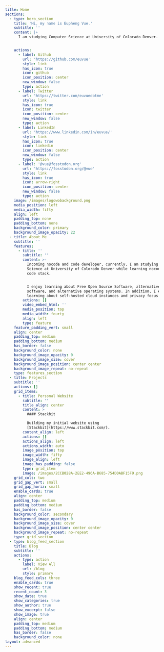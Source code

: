 ```yaml
---
title: Home
sections:
  - type: hero_section
    title: 'Hi, my name is Eupheng Vue.'
    subtitle: ''
    content: |+
      I am studying Computer Science at University of Colorado Denver.


    actions:
      - label: Github
        url: 'https://github.com/euvue'
        style: link
        has_icon: true
        icon: github
        icon_position: center
        new_window: false
        type: action
      - label: Twitter
        url: 'https://twitter.com/euvuedotme'
        style: link
        has_icon: true
        icon: twitter
        icon_position: center
        new_window: false
        type: action
      - label: LinkedIn
        url: 'https://www.linkedin.com/in/euvue/'
        style: link
        has_icon: true
        icon: linkedin
        icon_position: center
        new_window: false
        type: action
      - label: '@vue@fosstodon.org'
        url: 'https://fosstodon.org/@vue'
        style: link
        has_icon: true
        icon: arrow-right
        icon_position: center
        new_window: false
        type: action
    image: /images/logowobackground.png
    media_position: left
    media_width: fifty
    align: left
    padding_top: none
    padding_bottom: none
    background_color: primary
    background_image_opacity: 22
  - title: About Me
    subtitle: ''
    features:
      - title: ''
        subtitle: ''
        content: >-
          Incoming nocode and code developer, currently, I am studying Computer
          Science at University of Colorado Denver while learning nocode and
          code stack.


          I enjoy learning about Free Open Source Software, alternative
          software, and alternative operating systems. In addition, I enjoy
          learning about self-hosted cloud instances and privacy focus technologies.
        actions: []
        video_embed_html: ''
        media_position: top
        media_width: fourty
        align: left
        type: feature
    feature_padding_vert: small
    align: center
    padding_top: medium
    padding_bottom: medium
    has_border: false
    background_color: none
    background_image_opacity: 0
    background_image_size: cover
    background_image_position: center center
    background_image_repeat: no-repeat
    type: features_section
  - title: Projects
    subtitle: ''
    actions: []
    grid_items:
      - title: Personal Website
        subtitle: ''
        title_align: center
        content: >
          #### Stackbit

          Building my initial website using
          [Stackbit](https://www.stackbit.com/).
        content_align: left
        actions: []
        actions_align: left
        actions_width: auto
        image_position: top
        image_width: fifty
        image_align: left
        image_has_padding: false
        type: grid_item
        image: /images/2CCB028A-2EE2-496A-B685-754D0ABF15F9.png
    grid_cols: two
    grid_gap_vert: small
    grid_gap_horiz: small
    enable_cards: true
    align: center
    padding_top: medium
    padding_bottom: medium
    has_border: false
    background_color: secondary
    background_image_opacity: 0
    background_image_size: cover
    background_image_position: center center
    background_image_repeat: no-repeat
    type: grid_section
  - type: blog_feed_section
    title: Blog
    subtitle: ''
    actions:
      - type: action
        label: View All
        url: /blog
        style: primary
    blog_feed_cols: three
    enable_cards: true
    show_recent: true
    recent_count: 3
    show_date: true
    show_categories: true
    show_author: true
    show_excerpt: false
    show_image: true
    align: center
    padding_top: medium
    padding_bottom: medium
    has_border: false
    background_color: none
layout: advanced
---
```

